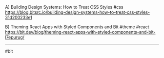 
A) Building Design Systems: How to Treat CSS Styles
#css 
https://blog.bitsrc.io/building-design-systems-how-to-treat-css-styles-31d200233e1

B) Theming React Apps with Styled Components and Bit
#theme #react
https://bit.dev/blog/theming-react-apps-with-styled-components-and-bit-l7epurug/


---
#bit 
